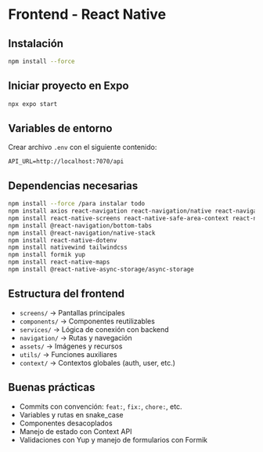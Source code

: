 # Frontend - React Native

## Instalación

```bash
npm install --force
```

## Iniciar proyecto en Expo

```bash
npx expo start
```

## Variables de entorno

Crear archivo `.env` con el siguiente contenido:

```env
API_URL=http://localhost:7070/api
```

## Dependencias necesarias

```bash
npm install --force /para instalar todo
npm install axios react-navigation react-navigation/native react-navigation/native-stack
npm install react-native-screens react-native-safe-area-context react-native-vector-icons
npm install @react-navigation/bottom-tabs
npm install @react-navigation/native-stack
npm install react-native-dotenv
npm install nativewind tailwindcss
npm install formik yup
npm install react-native-maps
npm install @react-native-async-storage/async-storage
```


## Estructura del frontend

- `screens/` → Pantallas principales
- `components/` → Componentes reutilizables
- `services/` → Lógica de conexión con backend
- `navigation/` → Rutas y navegación
- `assets/` → Imágenes y recursos
- `utils/` → Funciones auxiliares
- `context/` → Contextos globales (auth, user, etc.)


## Buenas prácticas

- Commits con convención: `feat:`, `fix:`, `chore:`, etc.
- Variables y rutas en snake_case
- Componentes desacoplados
- Manejo de estado con Context API
- Validaciones con Yup y manejo de formularios con Formik
